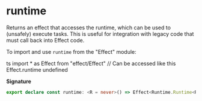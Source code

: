 # runtime

Returns an effect that accesses the runtime, which can be used to
(unsafely) execute tasks. This is useful for integration with legacy code
that must call back into Effect code.

To import and use `runtime` from the "Effect" module:

ts
import \* as Effect from "effect/Effect"
// Can be accessed like this
Effect.runtime
undefined

**Signature**

```ts
export declare const runtime: <R = never>() => Effect<Runtime.Runtime<R>, never, R>
```
